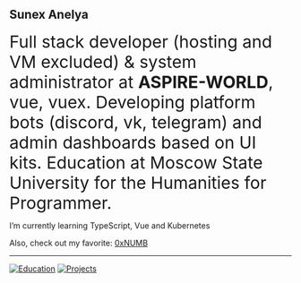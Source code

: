 ## Sunex Anelya

<span style="font-size: 30px">Full stack developer (hosting and VM excluded) & system administrator at <b>ASPIRE-WORLD</b>, vue, vuex. Developing platform bots (discord, vk, telegram) and admin dashboards based on UI kits. Education at Moscow State University for the Humanities for Programmer.</span>

I’m currently learning TypeScript, Vue and Kubernetes

Also, check out my favorite: [0xNUMB](https://github.com/0xNUMB)

----

[![Education](https://cr-ss-service.azurewebsites.net/api/ScreenShot?widget=education&username=saphirepi&branding=false&education-section-title=Образование)]()
[![Projects](https://cr-ss-service.azurewebsites.net/api/ScreenShot?widget=work-experience&username=saphirepi&max-items=2&logos=true&branding=false&style=--item-border-radius:10px)]()
